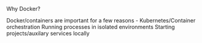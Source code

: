 Why Docker?

Docker/containers are important for a few reasons - 
Kubernetes/Container orchestration
Running processes in isolated environments
Starting projects/auxilary services locally
